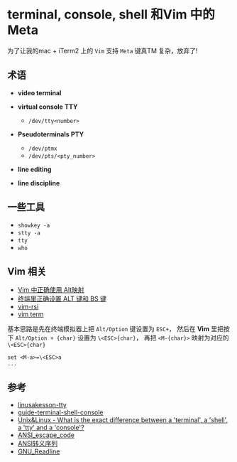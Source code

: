 # terminal, console, shell 和Vim 中的Meta

为了让我的mac + iTerm2 上的  `Vim` 支持 `Meta` 键真TM 复杂，放弃了!

## 术语

- **video terminal** 
- **virtual console** **TTY**
    - `/dev/tty<number>`
- **Pseudoterminals** **PTY**
    - `/dev/ptmx`
    - `/dev/pts/<pty_number>`

- **line editing**
- **line discipline**


## 一些工具

- `showkey -a`
- `stty -a`
- `tty`
- `who`

## Vim 相关

- [Vim 中正确使用 Alt映射](https://www.skywind.me/blog/archives/1846)
- [终端里正确设置 ALT 键和 BS 键](https://www.skywind.me/blog/archives/2021)
- [vim-rsi](https://github.com/tpope/vim-rsi)
- [vim term](https://vimdoc.sourceforge.net/htmldoc/term.html)

基本思路是先在终端模拟器上把 `Alt/Option` 键设置为 `ESC+`，
然后在 **Vim** 里把按下 `Alt/Option + {char}` 设置为 `\<ESC>{char}`，
再把 `<M-{char}>` 映射为对应的 `\<ESC>{char}`

```vim
set <M-a>=\<ESC>a
...
```

## 参考

- [linusakesson-tty](http://www.linusakesson.net/programming/tty/)
- [guide-terminal-shell-console](https://thevaluable.dev/guide-terminal-shell-console/)
- [Unix&Linux - What is the exact difference between a 'terminal', a 'shell', a 'tty' and a 'console'?](https://unix.stackexchange.com/questions/4126/what-is-the-exact-difference-between-a-terminal-a-shell-a-tty-and-a-con)
- [ANSI_escape_code](https://en.wikipedia.org/wiki/ANSI_escape_code)
- [ANSI转义序列](https://zh.m.wikipedia.org/zh-hans/ANSI%E8%BD%AC%E4%B9%89%E5%BA%8F%E5%88%97)
- [GNU_Readline](https://en.wikipedia.org/wiki/GNU_Readline)

